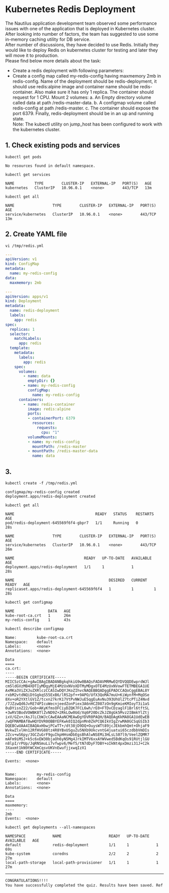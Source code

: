 # Kubernetes Redis Deployment

The Nautilus application development team observed some performance issues with one of the application that is deployed in Kubernetes cluster.  
After looking into number of factors, the team has suggested to use some in-memory caching utility for DB service.  
After number of discussions, they have decided to use Redis. Initially they would like to deploy Redis on kubernetes cluster for testing and later they will move it to production.  
Please find below more details about the task:
- Create a redis deployment with following parameters:
- Create a config map called my-redis-config having maxmemory 2mb in redis-config.
Name of the deployment should be redis-deployment, it should use redis:alpine image and container name should be redis-container. Also make sure it has only 1 replica.  The container should request for 1 CPU.  Mount 2 volumes:
a. An Empty directory volume called data at path /redis-master-data.
b. A configmap volume called redis-config at path /redis-master.
c. The container should expose the port 6379.
Finally, redis-deployment should be in an up and running state.  
Note: The kubectl utility on jump_host has been configured to work with the kubernetes cluster.  


## 1. Check existing pods and services
`kubectl get pods`  
```console
No resources found in default namespace.
```

`kubectl get services`  
```console
NAME         TYPE        CLUSTER-IP   EXTERNAL-IP   PORT(S)   AGE
kubernetes   ClusterIP   10.96.0.1    <none>        443/TCP   13m
```

`kubectl get all`  
```console
NAME                 TYPE        CLUSTER-IP   EXTERNAL-IP   PORT(S)   AGE
service/kubernetes   ClusterIP   10.96.0.1    <none>        443/TCP   13m
```


## 2. Create YAML file
`vi /tmp/redis.yml`  
```yaml
---
apiVersion: v1
kind: ConfigMap
metadata:
  name: my-redis-config
data:
  maxmemory: 2mb

---
apiVersion: apps/v1
kind: Deployment
metadata:
  name: redis-deployment
  labels:
    app: redis
spec:
  replicas: 1
  selector:
    matchLabels:
      app: redis
  template:
    metadata:
      labels:
        app: redis
    spec:
      volumes:
        - name: data
          emptyDir: {}
        - name: my-redis-config
          configMap:
            name: my-redis-config
      containers:
        - name: redis-container
          image: redis:alpine
          ports:
          - containerPort: 6379
            resources:
              requests:
                cpu: "1"
          volumeMounts:
          - name: my-redis-config
            mountPath: /redis-master
          - mountPath: /redis-master-data
            name: data
```


## 3. 
`kubectl create -f /tmp/redis.yml`  
```console
configmap/my-redis-config created
deployment.apps/redis-deployment created
```

`kubectl get all`  
```console
NAME                                    READY   STATUS    RESTARTS   AGE
pod/redis-deployment-645569f6f4-gbpr7   1/1     Running   0          28s

NAME                 TYPE        CLUSTER-IP   EXTERNAL-IP   PORT(S)   AGE
service/kubernetes   ClusterIP   10.96.0.1    <none>        443/TCP   26m

NAME                               READY   UP-TO-DATE   AVAILABLE   AGE
deployment.apps/redis-deployment   1/1     1            1           28s

NAME                                          DESIRED   CURRENT   READY   AGE
replicaset.apps/redis-deployment-645569f6f4   1         1         1       28s
```

`kubectl get configmap`  
```console
NAME               DATA   AGE
kube-root-ca.crt   1      26m
my-redis-config    1      43s
```

`kubectl describe configmap`  
```console
Name:         kube-root-ca.crt
Namespace:    default
Labels:       <none>
Annotations:  <none>

Data
====
ca.crt:
----
-----BEGIN CERTIFICATE-----
MIIC5zCCAc+gAwIBAgIBADANBgkqhkiG9w0BAQsFADAVMRMwEQYDVQQDEwprdWJl
cm5ldGVzMB4XDTIyMDgyMjE4MzUxNVoXDTMyMDgxOTE4MzUxNVowFTETMBEGA1UE
AxMKa3ViZXJuZXRlczCCASIwDQYJKoZIhvcNAQEBBQADggEPADCCAQoCggEBAL8Y
rxbM2vtdNQiDtGgkqS55ExB6/lRS2pf++9APO/UfX3QoMA7muU+KiWynfM+MqOSe
8Xv+oR2YXtlGV1Z/tcxn27krK17VtPvNWJuE5qgEuAvNu393UhUlZ7tcPTiZ4Nvd
/7JZzwQd6JvRE74PIcuWecnjeedZonPiex3A6nHCZ087zOn9gKmieKMIoyT3i1aS
0uDYisnZ22/Gob+AKyKfmsOFCiyDZQK7FCL6wh/rE0+FTDvCDzaglF1Brl6tftSL
+3wRV3BodVOWBK8TlZvND9Z+2RkLOw0Ud/Xq6P20DcZkJZ8gGk5Mvz2IBmkYlZtj
ixV/GZx+/AsJlLCbWJcCAwEAAaNCMEAwDgYDVR0PAQH/BAQDAgKkMA8GA1UdEwEB
/wQFMAMBAf8wHQYDVR0OBBYEFKwk0IQ2dpnMn0ZkPCQ6IkVIgZrwMA0GCSqGSIb3
DQEBCwUAA4IBAQAxHbwjPCwTT+/dt38jD9DQ+OuysWTt89jcJEkbmhQmt+OhjaF9
WvkwZlvlHn12RfHVG88tz4R8YBxUSguZu5NXb9UkcvntG4juatui65czdbbVmDIs
JZcv+wS6py/3GCZuGrF9guIkpHHsmDbEgsBhAlwNSEMi3HLsLS07l9/VeelZQMR7
mAFm9iMSJ+k5c6xEW30bjaOh6yN5Mg4JrkIMTV6xxAYWVwed5BdKqOs91RUtjlGU
n8lpI/rPUp/JqRNSmuLi7vfwpv6/Mef5/tN7dDyF7DBY+oIkNt4pxDmzi31J+C2k
3Xaxmt1kN9tWCXmCqsvUKVnEwufjjxwqIzX1
-----END CERTIFICATE-----

Events:  <none>


Name:         my-redis-config
Namespace:    default
Labels:       <none>
Annotations:  <none>

Data
====
maxmemory:
----
2mb
Events:  <none>
```

`kubectl get deployments --all-namespaces`  
```console
NAMESPACE            NAME                     READY   UP-TO-DATE   AVAILABLE   AGE
default              redis-deployment         1/1     1            1           69s
kube-system          coredns                  2/2     2            2           27m
local-path-storage   local-path-provisioner   1/1     1            1           27m
```

---

```bash
CONGRATULATIONS!!!!
You have successfully completed the quiz. Results have been saved. Ref ID:630362fff8a52481194d3b28
```
